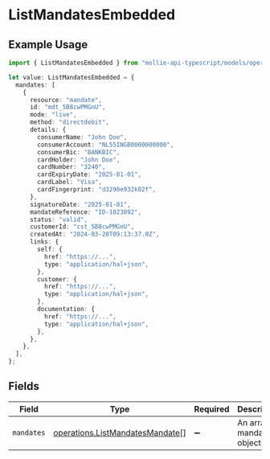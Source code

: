 # ListMandatesEmbedded

## Example Usage

```typescript
import { ListMandatesEmbedded } from "mollie-api-typescript/models/operations";

let value: ListMandatesEmbedded = {
  mandates: [
    {
      resource: "mandate",
      id: "mdt_5B8cwPMGnU",
      mode: "live",
      method: "directdebit",
      details: {
        consumerName: "John Doe",
        consumerAccount: "NL55INGB0000000000",
        consumerBic: "BANKBIC",
        cardHolder: "John Doe",
        cardNumber: "3240",
        cardExpiryDate: "2025-01-01",
        cardLabel: "Visa",
        cardFingerprint: "d3290e932k02f",
      },
      signatureDate: "2025-01-01",
      mandateReference: "ID-1023892",
      status: "valid",
      customerId: "cst_5B8cwPMGnU",
      createdAt: "2024-03-20T09:13:37.0Z",
      links: {
        self: {
          href: "https://...",
          type: "application/hal+json",
        },
        customer: {
          href: "https://...",
          type: "application/hal+json",
        },
        documentation: {
          href: "https://...",
          type: "application/hal+json",
        },
      },
    },
  ],
};
```

## Fields

| Field                                                                              | Type                                                                               | Required                                                                           | Description                                                                        |
| ---------------------------------------------------------------------------------- | ---------------------------------------------------------------------------------- | ---------------------------------------------------------------------------------- | ---------------------------------------------------------------------------------- |
| `mandates`                                                                         | [operations.ListMandatesMandate](../../models/operations/listmandatesmandate.md)[] | :heavy_minus_sign:                                                                 | An array of mandate objects.                                                       |